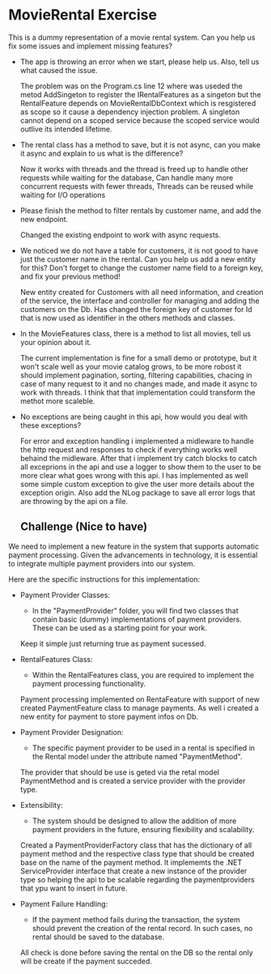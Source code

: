 # MovieRental Exercise

This is a dummy representation of a movie rental system.
Can you help us fix some issues and implement missing features?

 * The app is throwing an error when we start, please help us. Also, tell us what caused the issue.
 
    The problem was on the Program.cs line 12 where was useded the metod AddSingeton to register the IRentalFeatures as a singeton but the RentalFeature depends on MovieRentalDbContext which is resgistered as scope so it cause a dependency injection problem.
    A singleton cannot depend on a scoped service because the scoped service would outlive its intended lifetime.
 
 * The rental class has a method to save, but it is not async, can you make it async and explain to us what is the difference?

    Now it works with threads and the thread is freed up to handle other requests while waiting for the database,
    Can handle many more concurrent requests with fewer threads,
    Threads can be reused while waiting for I/O operations

 * Please finish the method to filter rentals by customer name, and add the new endpoint.
    
    Changed the existing endpoint to work with async requests.
 
 * We noticed we do not have a table for customers, it is not good to have just the customer name in the rental.
   Can you help us add a new entity for this? Don't forget to change the customer name field to a foreign key, and fix your previous method!

    New entity created for Customers with all need information, and creation of the service, the interface and controller for managing and adding the customers on the Db. 
    Has changed the foreign key of customer for Id that is now used as identifier in the others methods and classes.
    
    
 * In the MovieFeatures class, there is a method to list all movies, tell us your opinion about it.

    The current implementation is fine for a small demo or prototype, but it won't scale well as your movie catalog grows, 
    to be more robost it should implement pagination, sorting, filtering capabilities, chacing in case of many request to it and no changes made, and made it async to work with threads.
    I think that that implementation could transform the methot more scaleble.
 
 * No exceptions are being caught in this api, how would you deal with these exceptions?
 
    For error and exception handling i implemented a midleware to handle the http request and responses to check if everything works well behaind the midleware.
    After that i implement try catch blocks to catch all exceprions in the api and use a logger to show them to the user to be more clear what goes wrong with this api.
    I has implemented as well some simple custom exception to give the user more details about the exception origin.
    Also add the NLog package to save all error logs that are throwing by the api on a file.


	## Challenge (Nice to have)
We need to implement a new feature in the system that supports automatic payment processing. Given the advancements in technology, it is essential to integrate multiple payment providers into our system.

Here are the specific instructions for this implementation:

* Payment Provider Classes:
    * In the "PaymentProvider" folder, you will find two classes that contain basic (dummy) implementations of payment providers. These can be used as a starting point for your work.
    
    Keep it simple just returning true as payment sucessed.

* RentalFeatures Class:
    * Within the RentalFeatures class, you are required to implement the payment processing functionality.

    Payment processing implemented on RentaFeature with support of new created PaymentFeature class to manage payments.
    As well i created a new entity for payment to store payment infos on Db.

* Payment Provider Designation:
    * The specific payment provider to be used in a rental is specified in the Rental model under the attribute named "PaymentMethod".

    The provider that should be use is geted via the retal model PaymentMethod and is created a service provider with the provider type.

* Extensibility:
    * The system should be designed to allow the addition of more payment providers in the future, ensuring flexibility and scalability.

    Created a PaymentProviderFactory class that has the dictionary of all payment method and the respective class type that should be created base on the name of the payment method.
    It implememts the .NET ServiceProvider interface that create a new instance of the provider type so helping the api to be scalable regarding the paymentproviders that ypu want to insert in future.
* Payment Failure Handling:
    * If the payment method fails during the transaction, the system should prevent the creation of the rental record. In such cases, no rental should be saved to the database.

    All check is done before saving the rental on the DB so the rental only will be create if the payment succeded.
